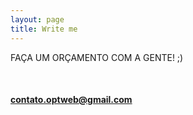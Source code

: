 ```yaml
---
layout: page
title: Write me
---
```


FAÇA UM ORÇAMENTO COM A GENTE! ;)  

<br>
<h4><a href="mailto:contato.optweb@gmail.com?subject=Olá gostaria de fazer um orçamento.">contato.optweb@gmail.com</a></h4>
